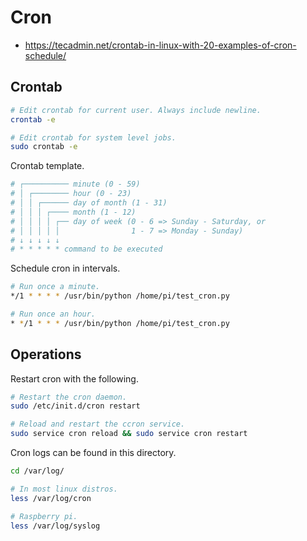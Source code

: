 # Cron

- https://tecadmin.net/crontab-in-linux-with-20-examples-of-cron-schedule/

## Crontab

```bash
# Edit crontab for current user. Always include newline.
crontab -e

# Edit crontab for system level jobs.
sudo crontab -e
```

Crontab template.
```bash
# ┌────────── minute (0 - 59)
# │ ┌──────── hour (0 - 23)
# │ │ ┌────── day of month (1 - 31)
# │ │ │ ┌──── month (1 - 12)
# │ │ │ │ ┌── day of week (0 - 6 => Sunday - Saturday, or
# │ │ │ │ │                1 - 7 => Monday - Sunday)
# ↓ ↓ ↓ ↓ ↓
# * * * * * command to be executed
```

Schedule cron in intervals.
```bash
# Run once a minute.
*/1 * * * * /usr/bin/python /home/pi/test_cron.py

# Run once an hour.
* */1 * * * /usr/bin/python /home/pi/test_cron.py

```

## Operations
Restart cron with the following.
```bash
# Restart the cron daemon.
sudo /etc/init.d/cron restart

# Reload and restart the ccron service.
sudo service cron reload && sudo service cron restart
```

Cron logs can be found in this directory.
```bash
cd /var/log/

# In most linux distros.
less /var/log/cron

# Raspberry pi.
less /var/log/syslog
```

